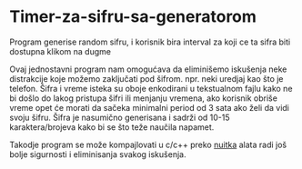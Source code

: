 # Timer-za-sifru-sa-generatorom
Program generise random sifru, i korisnik bira interval za koji ce ta sifra biti dostupna klikom na dugme 

Ovaj jednostavni program nam omogućava da eliminišemo iskušenja neke distrakcije koje možemo zaključati pod šifrom. npr. neki uredjaj kao što je telefon.
Šifra i vreme isteka su oboje enkodirani u tekstualnom fajlu kako ne bi došlo do lakog pristupa šifri ili menjanju vremena, ako korisnik obriše vreme opet će morati da sačeka minimalni period od 3 sata ako želi da vidi svoju šifru. Šifra je nasumično generisana i sadrži od 10-15 karaktera/brojeva kako bi se što teže naučila napamet.

Takodje program se može kompajlovati u c/c++ preko [nuitka](https://nuitka.net/) alata radi još bolje sigurnosti i eliminisanja svakog iskušenja.
